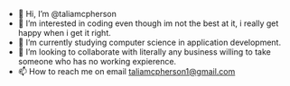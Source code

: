 - 👋 Hi, I’m @taliamcpherson
- 👀 I’m interested in coding even though im not the best at it, i really get happy when i get it right.
- 🌱 I’m currently studying computer science in application development.
- 💞️ I’m looking to collaborate with literally any business willing to take someone who has no working expierence.
- 📫 How to reach me on email taliamcpherson1@gmail.com

<!---
taliamcpherson/taliamcpherson is a ✨ special ✨ repository because its `README.md` (this file) appears on your GitHub profile.
You can click the Preview link to take a look at your changes.
--->
